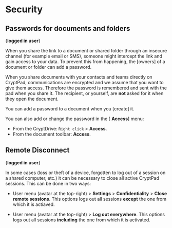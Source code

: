 # Security

## Passwords for documents and folders
{**logged in user**}

When you share the link to a document or shared folder through an insecure channel (for example email or SMS), someone might intercept the link and gain access to your data. To prevent this from happening, the [owners] of a document or folder can add a password. 

When you share documents with your contacts and teams directly on CryptPad, communications are encrypted and we assume that you want to give them access.  Therefore the password is remembered and sent with the pad when you share it. The recipient, or yourself, are **not** asked for it when they open the document.

You can add a password to a document when you [create] it. 

You can also add or change the password in the [<i class="fa fa-unlock-alt"></i> **Access**] menu:
- From the CryptDrive: `Right click` > <i class="fa fa-unlock-alt"></i> **Access**.
- From the document toolbar: <i class="fa fa-unlock-alt"></i> **Access**.

## Remote Disconnect
{**logged in user**}

In some cases (loss or theft of a device, forgotten to log out of a session on a shared computer, etc.) it can be necessary to close all active CryptPad sessions. This can be done in two ways: 

- User menu (avatar at the top-right) > <i class="fa fa-gear"></i> **Settings** > <i class="fa fa-lock"></i> **Confidentiality** > **Close remote sessions**. This options logs out all sessions **except** the one from which it is actiaved. 

- User menu (avatar at the top-right) > <i class="fa fa-plug"></i> **Log out everywhere**. This options logs out all sessions **including** the one from which it is activated. 